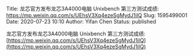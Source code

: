 Title: 龙芯官方发布龙芯3A4000电脑 Unixbench 第三方测试成绩: https://mp.weixin.qq.com/s/UEhsV3Xq4ezeSgMydJ1ilQ
Slug: 1595499001
Date: 2020-07-23 10:10
Author: Yifan Chen
Status: published

龙芯官方发布龙芯3A4000电脑 Unixbench 第三方测试成绩: [https://mp.weixin.qq.com/s/UEhsV3Xq4ezeSgMydJ1ilQ](https://mp.weixin.qq.com/s/UEhsV3Xq4ezeSgMydJ1ilQ)
